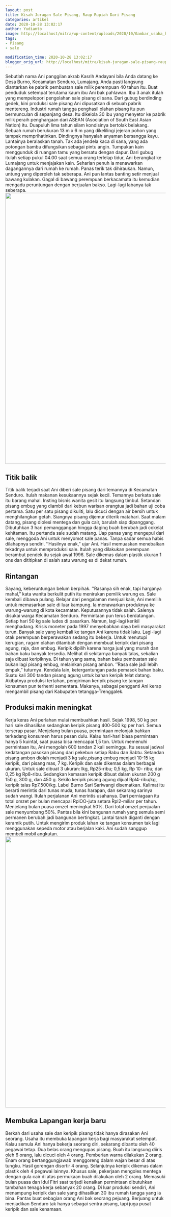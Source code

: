```yaml
---
layout: post
title: Kisah Juragan Sale Pisang, Raup Rupiah Dari Pisang
categories: artikel
date: 2020-10-28 13:02:17
author: Yudianto
image: http://localhost/mitra/wp-content/uploads/2020/10/Gambar_usaha_keripik_pisang_rumahan2_1280x720-1.jpg
tags:
- Pisang
- sale

modification_time: 2020-10-28 13:02:17
blogger_orig_url: http://localhost/mitra/kisah-juragan-sale-pisang-raup-rupiah.html
---
```


Sebutlah nama Ani panggilan akrab Kasrih Andayani bila Anda datang ke Desa Burno, Kecamatan Senduro, Lumajang. Anda pasti langsung diantarkan ke pabrik pembuatan sale milik perempuan 40 tahun itu. Buat penduduk setempat terutama kaum ibu Ani bak pahlawan.
Ibu 3 anak itulah yang mempelopori pengolahan sale pisang di sana. Dari gubug berdinding gedek, kini produksi sale pisang Ani dipusatkan di sebuah pabrik mentereng. Industri rumah tangga penghasil olahan pisang itu pun bermunculan di sepanjang desa. Itu dikelola 30 ibu yang menyetor ke pabrik milik peraih penghargaan dari ASEAN (Asociation of South East Asian Nation) itu.
Duapuluh lima tahun silam kondisinya bertolak belakang. Sebuah rumah berukuran 13 m x 6 m yang dikelilingi jejeran pohon yang tampak memprihatinkan. Dindingnya hanyalah anyaman bersangga kayu. Lantainya beralaskan tanah. Tak ada jendela kaca di sana, yang ada potongan bambu difungsikan sebagai pintu angin. Tumpukan kain menggunduk di ruangan tamu yang bersatu dengan dapur.
Dari gubug itulah setiap pukul 04.00 saat semua orang terlelap tidur, Ani berangkat ke Lumajang untuk menjajakan kain. Seharian penuh ia menawarkan dagangannya dari rumah ke rumah. Panas terik tak dihiraukan. Namun, untung yang diperoleh tak seberapa. Ani pun lantas banting setir menjual bawang kulakan. Gagal di bawang perempuan berkacamata itu kemudian mengadu peruntungan dengan berjualan bakso. Lagi-lagi labanya tak seberapa.
<a href="http://127.0.0.1/mitra/wp-content/uploads/2020/10/Sale-Pisang.jpg"><img class="aligncenter wp-image-20303 size-full" src="http://127.0.0.1/mitra/wp-content/uploads/2020/10/Sale-Pisang.jpg" alt="" width="1511" height="850" /></a>
<h2>Titik balik</h2>
Titik balik terjadi saat Ani diberi sale pisang dari temannya di Kecamatan Senduro. Itulah makanan kesukaannya sejak kecil. Temannya berkata sale itu barang mahal. Insting bisnis wanita gesit itu langsung timbul. Setandan pisang embug yang diambil dari kebun warisan orangtua jadi bahan uji coba pertama. Satu per satu pisang dikuliti, lalu dicuci dengan air bersih untuk menghilangkan getah. Siangnya pisang dijemur diterik matahari. Saat malam datang, pisang diolesi mentega dan gula cair, barulah siap dipanggang.
Dibutuhkan 3 hari pemanggangan hingga daging buah berubah jadi cokelat kehitaman. Itu pertanda sale sudah matang. Uap panas yang mengepul dari sale, menggoda Ani untuk menyomot sale panas. Tanpa sadar semua habis dilahapnya sendiri. ’’Hasilnya enak,” ujar Ani.
Hasil memuaskan menebalkan tekadnya untuk memproduksi sale. Itulah yang dilakukan perempuan berambut pendek itu sejak awal 1996. Sale dikemas dalam plastik ukuran 1 ons dan dititipkan di salah satu warung es di dekat rumah.
<h2>Rintangan</h2>
Sayang, keberuntungan belum berpihak. ’’Rasanya sih enak, tapi harganya mahal,” kata wanita berkulit putih itu menirukan pemilik warung es. Sale kembali dibawa pulang. Belajar dari pengalaman menjual kain, Ani memilih untuk memasarkan sale di luar kampung. Ia menawarkan produknya ke warung-warung di kota kecamatan. Keputusannya tidak salah. Salenya disukai warga Kecamatan Senduro. Permintaan pun terus berdatangan. Setiap hari 50 kg sale ludes di pasarkan.
Namun, lagi-lagi kerikil menghadang. Krisis moneter pada 1997 menyebabkan daya beli masyarakat turun. Banyak sale yang kembali ke tangan Ani karena tidak laku.
Lagi-lagi otak perempuan berperawakan sedang itu bekerja. Untuk menutupi kerugian, ragam olahan ditambah dengan membuat keripik dari pisang agung, raja, dan embug. Keripik dipilih karena harga jual yang murah dan bahan baku banyak tersedia. Melihat di sekitarnya banyak talas, sekalian saja dibuat keripiknya. Di tahun yang sama, bahan baku pembuatan sale bukan lagi pisang embug, melainkan pisang ambon. ’’Rasa sale jadi lebih empuk,” tuturnya.
Kendala lain, ketergantungan pada pemasok bahan baku. Suatu kali 300 tandan pisang agung untuk bahan keripik telat datang. Akibatnya produksi tertahan, pengiriman keripik pisang ke tangan konsumen pun terhenti sementara. Makanya, sebagai pengganti Ani kerap mengambil pisang dari Kabupaten tetangga-Trenggalek.
<h2>Produksi makin meningkat</h2>
Kerja keras Ani perlahan mulai membuahkan hasil. Sejak 1998, 50 kg per hari sale dihasilkan sedangkan keripik pisang 400-500 kg per hari. Semua terserap pasar. Menjelang bulan puasa, permintaan melonjak bahkan terkadang konsumen harus pesan dulu. Kalau hari-hari biasa permintaan hanya 5 kuintal, saat puasa bisa mencapai 1,5 ton.
Untuk memenuhi permintaan itu, Ani mengolah 600 tandan 2 kali seminggu. Itu sesuai jadwal kedatangan pasokan pisang dari pekebun setiap Rabu dan Sabtu. Setandan pisang ambon diolah menjadi 3 kg sale,pisang embug menjadi 10-15 kg keripik, dari pisang mas, 7 kg.
Keripik dan sale dikemas dalam berbagai ukuran. Untuk sale dibuat 3 ukuran: lkg, Rp25-ribu; 0,5 kg, Rp 10- ribu; dan 0,25 kg Rp8-ribu. Sedangkan kemasan keripik dibuat dalam ukuran 200 g 150 g, 300 g, dan 450 g. Sekilo keripik pisang agung dijual Rpl4-ribu/kg, keripik talas Rp7.500/kg. Label Burno Sari Sariwangi disematkan. Kalimat itu berarti merintis dari tunas muda, tunas harapan, dan sekarang sarinya sudah wangi. Itulah perjalanan Ani merintis usahanya.
Dari perniagaan itu total omzet per bulan mencapai RplOO-juta setara Rpl2-miliar per tahun. Menjelang bulan puasa omzet meningkat 50%. Dari total omzet penjualan sale menyumbang 50%. Pantas bila kini bangunan rumah yang semula semi permanen berubah jadi bangunan bertingkat. Lantai tanah diganti dengan keramik putih. Untuk mengirim produk lahan ke tangan konsumen tak lagi menggunakan sepeda motor atau berjalan kaki. Ani sudah sanggup membeli mobil angkutan.
<a href="http://127.0.0.1/mitra/wp-content/uploads/2020/10/Sale.jpg"><img class="aligncenter wp-image-20304 size-full" src="http://127.0.0.1/mitra/wp-content/uploads/2020/10/Sale.jpg" alt="" width="1511" height="850" /></a>
<h2>Membuka Lapangan kerja baru</h2>
Berkah dari usaha sale dan keripik pisang tidak hanya dirasakan Ani seorang. Usaha itu membuka lapangan kerja bagi masyarakat setempat. Kalau semula Ani hanya bekerja seorang diri, sekarang dibantu oleh 40 pegawai tetap. Dua belas orang mengupas pisang. Buah itu langsung diiris oleh 6 orang, lalu dicuci oleh 4 orang. Pemberian warna dilakukan 2 orang. Enam orang bertanggungjawab menggoreng dalam wajan besar di atas tungku. Hasil gorengan disortir 4 orang. Selanjutnya keripik dikemas dalam plastik oleh 4 pegawai lainnya. Khusus sale, pekerjaan mengoles mentega dengan gula cair di atas permukaan buah dilakukan oleh 2 orang.
Memasuki bulan puasa dan Idul Fitri saat terjadi kenaikan permintaan dibutuhkan tambahan tenaga kerja sebanyak 20 orang. Di luar produksi sendiri, Ani menampung keripik dan sale yang dihasilkan 30 ibu rumah tangga yang ia bina. Pantas buat sebagian orang Ani bak seorang pejuang. Berjuang untuk menjadikan Senduro tak hanya sebagai sentra pisang, tapi juga pusat keripik dan sale kenamaan.
